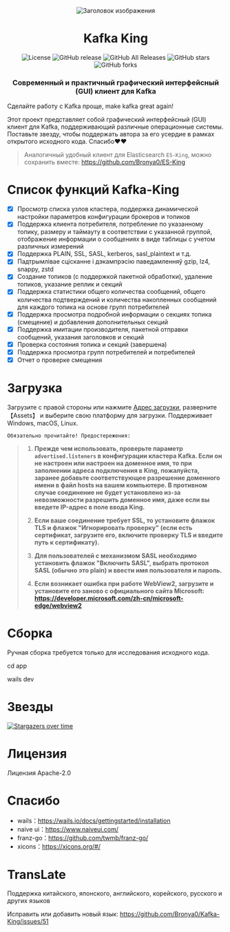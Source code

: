 <p align="center">
  <img src="../snap/icon.ico" alt="Заголовок изображения">
</p>
<h1 align="center">Kafka King </h1>

<div align="center">

![License](https://img.shields.io/github/license/Bronya0/Kafka-King)
![GitHub release](https://img.shields.io/github/release/Bronya0/Kafka-King)
![GitHub All Releases](https://img.shields.io/github/downloads/Bronya0/Kafka-King/total)
![GitHub stars](https://img.shields.io/github/stars/Bronya0/Kafka-King)
![GitHub forks](https://img.shields.io/github/forks/Bronya0/Kafka-King.svg?style=flat-square)

<h3 align="center">Современный и практичный графический интерфейсный (GUI) клиент для Kafka </h3>

</div>

Сделайте работу с Kafka проще, make kafka great again!

Этот проект представляет собой графический интерфейсный (GUI) клиент для Kafka, поддерживающий различные операционные системы. Поставьте звезду, чтобы поддержать автора за его усердие в рамках открытого исходного кода. Спасибо❤❤

> Аналогичный удобный клиент для Elasticsearch `ES-King`, можно сохранить вместе: https://github.com/Bronya0/ES-King





# Список функций Kafka-King
- [x] Просмотр списка узлов кластера, поддержка динамической настройки параметров конфигурации брокеров и топиков
- [x] Поддержка клиента потребителя, потребление по указанному топику, размеру и таймауту в соответствии с указанной группой, отображение информации о сообщениях в виде таблицы с учетом различных измерений
- [x] Поддержка PLAIN, SSL, SASL, kerberos, sasl_plaintext и т.д.
- [x] Падтрымлівае сцісканне і дэкампрэсію паведамленняў gzip, lz4, snappy, zstd
- [x] Создание топиков (с поддержкой пакетной обработки), удаление топиков, указание реплик и секций
- [x] Поддержка статистики общего количества сообщений, общего количества подтверждений и количества накопленных сообщений для каждого топика на основе групп потребителей
- [x] Поддержка просмотра подробной информации о секциях топика (смещение) и добавления дополнительных секций
- [x] Поддержка имитации производителя, пакетной отправки сообщений, указания заголовков и секций
- [x] Проверка состояния топика и секций (завершена)
- [x] Поддержка просмотра групп потребителей и потребителей
- [x] Отчет о проверке смещения

# Загрузка
Загрузите с правой стороны или нажмите [Адрес загрузки](https://github.com/Bronya0/Kafka-King/releases), разверните 【Assets】 и выберите свою платформу для загрузки. Поддерживает Windows, macOS, Linux.

`Обязательно прочитайте! Предостережения:`

> 1. **Прежде чем использовать, проверьте параметр `advertised.listeners` в конфигурации кластера Kafka. Если он не настроен или настроен на доменное имя, то при заполнении адреса подключения в King, пожалуйста, заранее добавьте соответствующее разрешение доменного имени в файл hosts на вашем компьютере. В противном случае соединение не будет установлено из-за невозможности разрешить доменное имя, даже если вы введете IP-адрес в поле ввода King.**
>
> 2. **Если ваше соединение требует SSL, то установите флажок TLS и флажок "Игнорировать проверку" (если есть сертификат, загрузите его, включите проверку TLS и введите путь к сертификату).**
>
> 3. **Для пользователей с механизмом SASL необходимо установить флажок "Включить SASL", выбрать протокол SASL (обычно это plain) и ввести имя пользователя и пароль.**
>
> 4. **Если возникает ошибка при работе WebView2, загрузите и установите его заново с официального сайта Microsoft: https://developer.microsoft.com/zh-cn/microsoft-edge/webview2**



# Сборка
Ручная сборка требуется только для исследования исходного кода.

cd app

wails dev

# Звезды
[![Stargazers over time](https://starchart.cc/Bronya0/Kafka-King.svg)](https://starchart.cc/Bronya0/Kafka-King)


# Лицензия
Лицензия Apache-2.0

# Спасибо
- wails：https://wails.io/docs/gettingstarted/installation
- naive ui：https://www.naiveui.com/
- franz-go：https://github.com/twmb/franz-go/
- xicons：https://xicons.org/#/

# TransLate
Поддержка китайского, японского, английского, корейского, русского и других языков

Исправить или добавить новый язык: https://github.com/Bronya0/Kafka-King/issues/51
